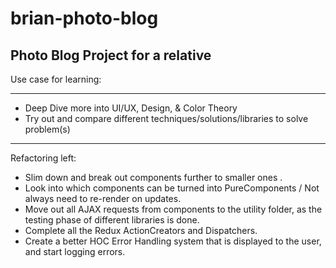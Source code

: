 # brian-photo-blog
## Photo Blog Project for a relative

Use case for learning: 
_____
- Deep Dive more into UI/UX, Design, & Color Theory
- Try out  and compare different techniques/solutions/libraries to solve problem(s)

_________

Refactoring left:
- Slim down and break out components further to smaller ones .
- Look into which components can be turned into PureComponents / Not always need to re-render on updates.
- Move out all  AJAX requests from components to the utility folder, as the testing phase of different libraries is done.
- Complete all the Redux ActionCreators and Dispatchers.
- Create a better HOC Error Handling system that is displayed to the user, and start logging errors.

